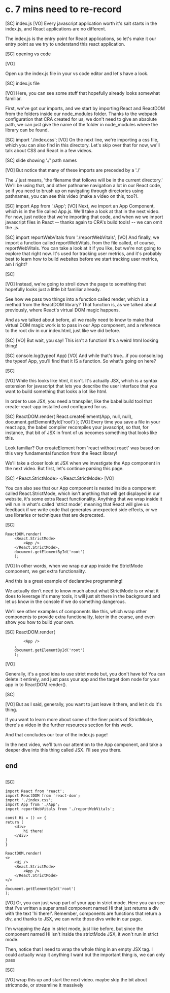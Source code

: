 # c. 7 mins need to re-record

[SC]
index.js
[VO]
Every javascript application worth it's salt starts in the index.js, and React applications are no different.

The index.js is the entry point for React applications, so let's make it our entry point as we try to understand this react application.

[SC]
opening vs code

[VO]

Open up the index.js file in your vs code editor and let's have a look.

[SC]
index.js file

[VO]
Here, you can see some stuff that hopefully already looks somewhat familiar.

First, we've got our imports, and we start by importing React and ReactDOM from the folders inside our node_modules folder. Thanks to the webpack configuration that CRA created for us, we don't need to give an absolute path, we can just give the name of the folder in node_modules where the library can be found.

[SC]
import './index.css';
[VO]
On the next line, we're importing a css file, which you can also find in this directory. Let's skip over that for now, we'll talk about CSS and React in a few videos.

[SC]
slide showing './' path names

[VO]
But notice that many of these imports are preceded by a './'

The ./ just means, 'the filename that follows will be in the current directory.' We'll be using that, and other pathname navigation a lot in our React code, so if you need to brush up on navigating through directories using pathnames, you can see this video (make a video on this, too?).

[SC]
import App from './App';
[VO]
Next, we import an App Component, which is in the file called App.js. We'll take a look at that in the next video. For now, just notice that we're importing that code, and when we we import javascript files in React -- thanks again to CRA's build tools! -- we can omit the .js.

[SC]
import reportWebVitals from './reportWebVitals';
[VO]
And finally, we import a function called reportWebVitals, from the file called, of course, reportWebVitals. You can take a look at it if you like, but we're not going to explore that right now. It's used for tracking user metrics, and it's probably best to learn how to build websites before we start tracking user metrics, am I right?

[SC]

[VO]
Instead, we're going to stroll down the page to something that hopefully looks just a little bit familiar already.

See how we pass two things into a function called render, which is a method from the ReactDOM library? That function is, as we talked about previously, where React's virtual DOM magic happens.

And as we talked about before, all we really need to know to make that virtual DOM magic work is to pass in our App component, and a reference to the root div in our index.html, just like we did before.

[SC]
<App />
[VO]
But wait, you say! This isn't a function! It's a weird html looking thing!

[SC]
console.log(typeof App)
[VO]
And while that's true...if you console.log the typeof App, you'll find that it IS a function. So what's going on here?

[SC]
<App />

[VO]
While this looks like html, it isn't. It's actually JSX, which is a syntax extension for javascript that lets you describe the user interface that you want to build something that looks a lot like html.

In order to use JSX, you need a transpiler, like the babel build tool that create-react-app installed and configured for us.

[SC]
ReactDOM.render(
React.createElement(App, null, null),
document.getElementById('root')
);
[VO]
Every time you save a file in your react app, the babel compiler recompiles your javascript, so that, for instance, that bit of JSX in front of us becomes something that looks like this.

Look familiar? Our createElement from 'react without react' was based on this very fundamental function from the React library!

We'll take a closer look at JSX when we investigate the App component in the next video. But first, let's continue parsing this page.

[SC]
<React.StrictMode>
<App />
</React.StrictMode>
[VO]

You can also see that our App component is nested inside a component called React.StrictMode, which isn't anything that will get displayed in our website, it's some extra React functionality. Anything that we wrap inside it will run in what's called 'strict mode', meaning that React will give us feedback if we write code that generates unexpected side effects, or we use libraries or techniques that are deprecated.

[SC]

    ReactDOM.render(
        <React.StrictMode>
            <App />
        </React.StrictMode>,
        document.getElementById('root')
        );

[VO]
In other words, when we wrap our app inside the StrictMode component, we get extra functionality.

And this is a great example of declarative programming!

We actually don't need to know much about what StrictMode is or what it does to leverage it's many tools, it will just sit there in the background and let us know in the console if we do something dangerous.

We'll see other examples of components like this, which wrap other components to provide extra functionality, later in the course, and even show you how to build your own.

[SC]
ReactDOM.render(

            <App />
        ,
        document.getElementById('root')
        );

[VO]

Generally, it's a good idea to use strict mode but, you don't have to! You can delete it entirely, and just pass your app and the target dom node for your app in to ReactDOM.render().

[SC]

[VO]
But as I said, generally, you want to just leave it there, and let it do it's thing.

If you want to learn more about some of the finer points of StrictMode, there's a video in the further resources section for this week.

And that concludes our tour of the index.js page!

In the next video, we'll turn our attention to the App component, and take a deeper dive into this thing called JSX. I'll see you there.

## end

##

##

[SC]

    import React from 'react';
    import ReactDOM from 'react-dom';
    import './index.css';
    import App from './App';
    import reportWebVitals from './reportWebVitals';

    const Hi = () => {
    return (
        <div>
            hi there!
        </div>
    )
    }

    ReactDOM.render(
    <>
        <Hi />
        <React.StrictMode>
            <App />
        </React.StrictMode>
    </>
    ,
    document.getElementById('root')
    );

[VO]
Or, you can just wrap part of your app in strict mode. Here you can see that I've written a super small component named Hi that just returns a div with the text 'hi there!'. Remember, components are functions that return a div, and thanks to JSX, we can write those divs write in our page.

I'm wrapping the App in strict mode, just like before, but since the component named Hi isn't inside the strictMode JSX, it won't run in strict mode.

Then, notice that I need to wrap the whole thing in an empty JSX tag. I could actually wrap it anything I want but the important thing is, we can only pass

[SC]

[VO]
wrap this up and start the next video. maybe skip the bit about strictmode, or streamline it massively
